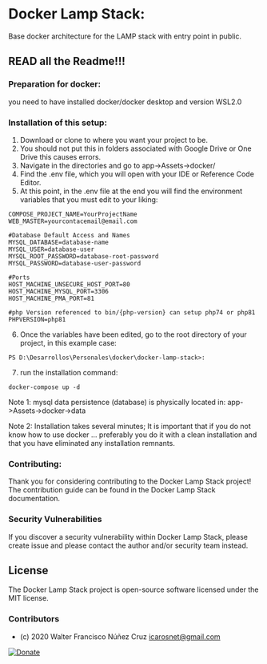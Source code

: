 # Docker Lamp Stack:
 Base docker architecture for the LAMP stack with entry point in public.

## READ all the Readme!!!

### Preparation for docker:

you need to have installed docker/docker desktop and version WSL2.0

### Installation of this setup:

1. Download or clone to where you want your project to be.
2. You should not put this in folders associated with Google Drive or One Drive this causes errors.
3. Navigate in the directories and go to app->Assets->docker/
4. Find the .env file, which you will open with your IDE or Reference Code Editor.
5. At this point, in the .env file at the end you will find the environment variables that you must edit to your liking:

```.dotenv
COMPOSE_PROJECT_NAME=YourProjectName
WEB_MASTER=yourcontacemail@email.com

#Database Default Access and Names
MYSQL_DATABASE=database-name
MYSQL_USER=database-user
MYSQL_ROOT_PASSWORD=database-root-password
MYSQL_PASSWORD=database-user-password

#Ports
HOST_MACHINE_UNSECURE_HOST_PORT=80
HOST_MACHINE_MYSQL_PORT=3306
HOST_MACHINE_PMA_PORT=81

#php Version referenced to bin/{php-version} can setup php74 or php81
PHPVERSION=php81
```

6. Once the variables have been edited, go to the root directory of your project, in this example case:

```
PS D:\Desarrollos\Personales\docker\docker-lamp-stack>:
```

7. run the installation command:

```
docker-compose up -d
```

Note 1: mysql data persistence (database) is physically located in: app->Assets->docker->data

Note 2: Installation takes several minutes; It is important that if you do not know how to use docker ... preferably you do it with a clean installation and that you have eliminated any installation remnants.

### Contributing:

Thank you for considering contributing to the Docker Lamp Stack project! The contribution guide can be found in the Docker Lamp Stack documentation.

### Security Vulnerabilities
If you discover a security vulnerability within Docker Lamp Stack, please create issue and please contact the author and/or security team instead.

## License

The Docker Lamp Stack project is open-source software licensed under the MIT license.


### Contributors
- (c) 2020 Walter Francisco Núñez Cruz icarosnet@gmail.com 

[![Donate](https://img.shields.io/static/v1?label=Donate&message=PayPal.me/wnunez86&color=brightgreen)](https://www.paypal.me/wnunez86/4.99USD)